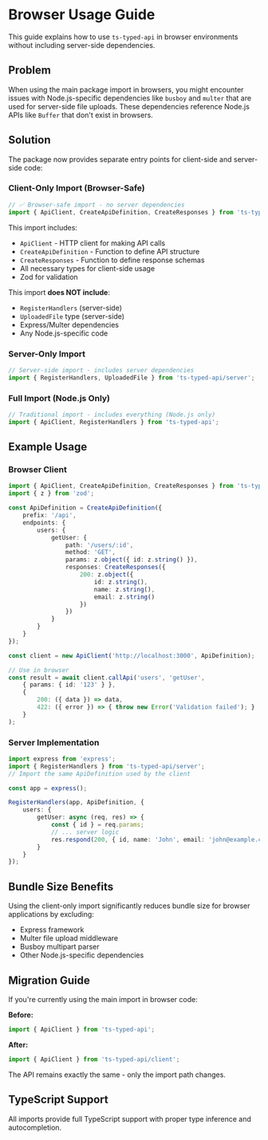 # Browser Usage Guide

This guide explains how to use `ts-typed-api` in browser environments without including server-side dependencies.

## Problem

When using the main package import in browsers, you might encounter issues with Node.js-specific dependencies like `busboy` and `multer` that are used for server-side file uploads. These dependencies reference Node.js APIs like `Buffer` that don't exist in browsers.

## Solution

The package now provides separate entry points for client-side and server-side code:

### Client-Only Import (Browser-Safe)

```typescript
// ✅ Browser-safe import - no server dependencies
import { ApiClient, CreateApiDefinition, CreateResponses } from 'ts-typed-api/client';
```

This import includes:
- `ApiClient` - HTTP client for making API calls
- `CreateApiDefinition` - Function to define API structure
- `CreateResponses` - Function to define response schemas
- All necessary types for client-side usage
- Zod for validation

This import **does NOT include**:
- `RegisterHandlers` (server-side)
- `UploadedFile` type (server-side)
- Express/Multer dependencies
- Any Node.js-specific code

### Server-Only Import

```typescript
// Server-side import - includes server dependencies
import { RegisterHandlers, UploadedFile } from 'ts-typed-api/server';
```

### Full Import (Node.js Only)

```typescript
// Traditional import - includes everything (Node.js only)
import { ApiClient, RegisterHandlers } from 'ts-typed-api';
```

## Example Usage

### Browser Client

```typescript
import { ApiClient, CreateApiDefinition, CreateResponses } from 'ts-typed-api/client';
import { z } from 'zod';

const ApiDefinition = CreateApiDefinition({
    prefix: '/api',
    endpoints: {
        users: {
            getUser: {
                path: '/users/:id',
                method: 'GET',
                params: z.object({ id: z.string() }),
                responses: CreateResponses({
                    200: z.object({
                        id: z.string(),
                        name: z.string(),
                        email: z.string()
                    })
                })
            }
        }
    }
});

const client = new ApiClient('http://localhost:3000', ApiDefinition);

// Use in browser
const result = await client.callApi('users', 'getUser', 
    { params: { id: '123' } },
    {
        200: ({ data }) => data,
        422: ({ error }) => { throw new Error('Validation failed'); }
    }
);
```

### Server Implementation

```typescript
import express from 'express';
import { RegisterHandlers } from 'ts-typed-api/server';
// Import the same ApiDefinition used by the client

const app = express();

RegisterHandlers(app, ApiDefinition, {
    users: {
        getUser: async (req, res) => {
            const { id } = req.params;
            // ... server logic
            res.respond(200, { id, name: 'John', email: 'john@example.com' });
        }
    }
});
```

## Bundle Size Benefits

Using the client-only import significantly reduces bundle size for browser applications by excluding:
- Express framework
- Multer file upload middleware
- Busboy multipart parser
- Other Node.js-specific dependencies

## Migration Guide

If you're currently using the main import in browser code:

**Before:**
```typescript
import { ApiClient } from 'ts-typed-api';
```

**After:**
```typescript
import { ApiClient } from 'ts-typed-api/client';
```

The API remains exactly the same - only the import path changes.

## TypeScript Support

All imports provide full TypeScript support with proper type inference and autocompletion.
